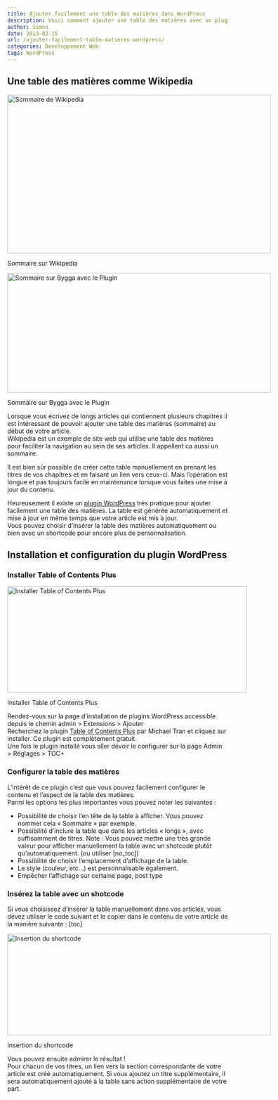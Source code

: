 ```yaml
---
title: Ajouter facilement une table des matières dans WordPress
description: Voici comment ajouter une table des matières avec un plugin WordPress
author: Simon
date: 2013-02-15
url: /ajouter-facilement-table-matieres-wordpress/
categories: Developpement Web
tags: WordPress
---
```

## Une table des matières comme Wikipedia

<div id="attachment_633" style="width: 610px" class="wp-caption aligncenter">
  <img src="http://www.bygga.fr/wp-content/uploads/2013/01/Sommaire.jpg" alt="Sommaire de Wikipedia" width="600" height="361" class="size-full wp-image-633" />
  
  <p class="wp-caption-text">
    Sommaire sur Wikipedia
  </p>
</div>

  


<div id="attachment_641" style="width: 610px" class="wp-caption aligncenter">
  <img src="http://www.bygga.fr/wp-content/uploads/2013/01/sommaire-bygga.jpg" alt="Sommaire sur Bygga avec le Plugin" width="600" height="272" class="size-full wp-image-641" />
  
  <p class="wp-caption-text">
    Sommaire sur Bygga avec le Plugin
  </p>
</div>

  
Lorsque vous écrivez de longs articles qui contiennent plusieurs chapitres il est intéressant de pouvoir ajouter une table des matières (sommaire) au début de votre article.  
Wikipedia est un exemple de site web qui utilise une table des matières pour faciliter la navigation au sein de ses articles. Il appellent ca aussi un sommaire.

Il est bien sûr possible de créer cette table manuellement en prenant les titres de vos chapitres et en faisant un lien vers ceux-ci. Mais l’opération est longue et pas toujours facile en maintenance lorsque vous faites une mise à jour du contenu.

Heureusement il existe un [plugin WordPress][1] très pratique pour ajouter facilement une table des matières. La table est générée automatiquement et mise à jour en même temps que votre article est mis à jour.  
Vous pouvez choisir d’insérer la table des matières automatiquement ou bien avec un shortcode pour encore plus de personnalisation.

## Installation et configuration du plugin WordPress

### Installer Table of Contents Plus

<div id="attachment_632" style="width: 556px" class="wp-caption aligncenter">
  <img src="http://www.bygga.fr/wp-content/uploads/2013/01/installer.jpg" alt="Installer Table of Contents Plus" width="546" height="242" class="size-full wp-image-632" />
  
  <p class="wp-caption-text">
    Installer Table of Contents Plus
  </p>
</div>

  
Rendez-vous sur la page d’installation de plugins WordPress accessible depuis le chemin admin > Extensions > Ajouter  
Recherchez le plugin <a href="http://wordpress.org/extend/plugins/table-of-contents-plus/" title="Table of Contents Plus sur WordPress" target="_blank">Table of Contents Plus</a> par Michael Tran et cliquez sur installer. Ce plugin est complètement gratuit.  
Une fois le plugin installé vous aller devoir le configurer sur la page Admin >&nbsp;Réglages > TOC+

### Configurer la table des matières

L’intérêt de ce plugin c’est que vous pouvez facilement configurer le contenu et l’aspect de la table des matières.  
Parmi les options les plus importantes vous pouvez noter les suivantes :

  * Possibilité de choisir l’en tête de la table à afficher. Vous pouvez nommer cela &laquo;&nbsp;Sommaire&nbsp;&raquo; par exemple.
  * Possibilité d’inclure la table que dans les articles « longs », avec suffisamment de titres. Note : Vous pouvez mettre une très grande valeur pour afficher manuellement la table avec un shotcode plutôt qu’automatiquement. (ou utiliser &#091;no_toc&#093;)
  * Possibilité de choisir l’emplacement d&rsquo;affichage de la table.
  * Le style (couleur, etc&#8230;) est personnalisable également.
  * Empêcher l&rsquo;affichage sur certaine page, post type

### Insérez la table avec un shotcode

Si vous choisissez d’insérer la table manuellement dans vos articles, vous devez utiliser le code suivant et le copier dans le contenu de votre article de la manière suivante : &#091;toc&#093;  


<div id="attachment_638" style="width: 610px" class="wp-caption aligncenter">
  <img src="http://www.bygga.fr/wp-content/uploads/2013/01/toc.jpg" alt="Insertion du shortcode" width="600" height="231" class="size-full wp-image-638" />
  
  <p class="wp-caption-text">
    Insertion du shortcode
  </p>
</div>

  
Vous pouvez ensuite admirer le résultat !  
Pour chacun de vos titres, un lien vers la section correspondante de votre article est créé automatiquement. Si vous ajoutez un titre supplémentaire, il sera automatiquement ajouté à la table sans action supplémentaire de votre part.

[1]: http://www.bygga.fr/c/code-et-plugins/plugins-wordpress/ "plugin WordPress"
